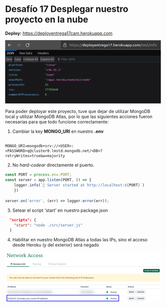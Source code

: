 # Desafío 17 Desplegar nuestro proyecto en la nube


**Deploy:** https://deployentrega17cam.herokuapp.com

<img src="deployRutaEjemplo.png" alt="Deploy ejemplo"/>


Para poder deployar este proyecto, tuve que dejar de utilizar MongoDB local y utilizar MongoDB Atlas, por lo que las siguientes acciones fueron necesarias para que todo funcione correctamente:

1. Cambiar la key **MONGO_URI** en nuestro **.env**

```console

MONGO_URI=mongodb+srv://<USER>:<PASSWORD>q@cluster0.lmstd.mongodb.net/<DB>?retryWrites=true&w=majority

```

2. No *hard-codear* directamente el puerto.

```js
const PORT = process.env.PORT;
const server = app.listen(PORT, () => {
    logger.info(`🚀 Server started at http://localhost:${PORT}`)
    })
    
server.on('error', (err) => logger.error(err));
```

3. Setear el script 'start' en nuestro package.json

```json
  "scripts": {
    "start": "node ./src/server.js"
  }
```

4. Habilitar en nuestro MongoDB Atlas a todas las IPs, sino el acceso desde Heroku (y del exterior) será negado

<img src="networkAccessMongoAtlas.png" alt="MongoDB Atlas Network settings"/>
